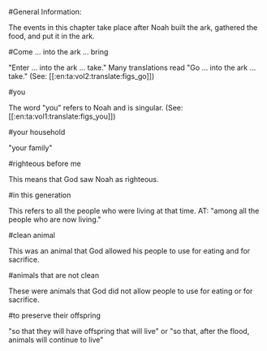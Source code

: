 #General Information:

The events in this chapter take place after Noah built the ark, gathered the food, and put it in the ark.

#Come ... into the ark ... bring

"Enter ... into the ark ... take." Many translations read "Go ... into the ark ... take."  (See: [[:en:ta:vol2:translate:figs_go]])

#you

The word "you" refers to Noah and is singular. (See: [[:en:ta:vol1:translate:figs_you]])

#your household

"your family"

#righteous before me

This means that God saw Noah as righteous.

#in this generation

This refers to all the people who were living at that time. AT: "among all the people who are now living."

#clean animal

This was an animal that God allowed his people to use for eating and for sacrifice.

#animals that are not clean

These were animals that God did not allow people to use for eating or for sacrifice.

#to preserve their offspring

"so that they will have offspring that will live" or "so that, after the flood, animals will continue to live"